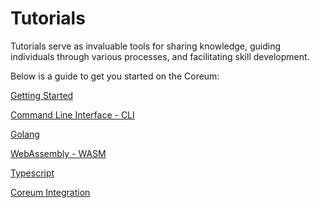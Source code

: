 # Tutorials

Tutorials serve as invaluable tools for sharing knowledge, guiding individuals through various processes, and facilitating skill development.

Below is a guide to get you started on the Coreum:

[Getting Started](getting-started/)

[Command Line Interface - CLI](command-line-interface-cli/)

[Golang](golang/)

[WebAssembly - WASM](webassembly-wasm/)

[Typescript](typescript/)

[Coreum Integration](coreum-integration/)

